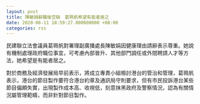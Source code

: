 ```yaml
---
layout: post
title: 陳敏娟辭職後空缺　葛珮帆希望有能者居之
date: 2020-06-11 18:59:27.000000000 +08:00
categories: rss
---
```


民建聯立法會議員葛珮帆對署理副廣播處長陳敏娟因健康理由請辭表示尊重。她說有機制處理政府職位事宜，可考慮內部晉升、其他部門調任或外間聘請人才等方法，她希望是有能者居之。

對於商務及經濟發展局早前表示，將成立專責小組檢討港台的管治和管理，葛珮帆表示，港台的節目製作要符合港台約章及通訊局守則要求，但有市民投訴港台某些節目偏頗失實，出現製作成本高、收視低，刻意抹黑政府及警察情況，認為有關情況屬管理範疇，而非針對節目製作。
